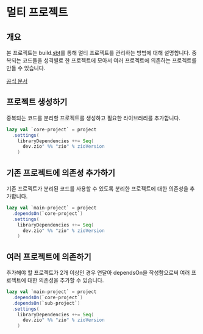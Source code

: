 # 멀티 프로젝트
## 개요
본 프로젝트는 build.[sbt](https://www.scala-sbt.org/)를 통해 멀티 프로젝트를 관리하는 방법에 대해 설명합니다.
중복되는 코드들을 성격별로 한 프로젝트에 모아서 여러 프로젝트에 의존하는 프로젝트를 만들 수 있습니다.

[공식 문서](https://www.scala-sbt.org/1.x/docs/Combined+Pages.html#Classpath+dependencies)

## 프로젝트 생성하기
중복되는 코드를 분리할 프로젝트를 생성하고 필요한 라이브러리를 추가합니다.
```sbt
lazy val `core-project` = project
  .settings(
    libraryDependencies ++= Seq(
      dev.zio" %% "zio" % zioVersion
    )
```

## 기존 프로젝트에 의존성 추가하기
기존 프로젝트가 분리된 코드를 사용할 수 있도록 분리한 프로젝트에 대한 의존성을 추가합니다.
```sbt
lazy val `main-project` = project
  .dependsOn(`core-project`)
  .settings(
    libraryDependencies ++= Seq(
      dev.zio" %% "zio" % zioVersion
    )
```

## 여러 프로젝트에 의존하기
추가해야 할 프로젝트가 2개 이상인 경우 연달아 dependsOn을 작성함으로써 여러 프로젝트에 대한 의존성을 추가할 수 있습니다.
```sbt
lazy val `main-project` = project
  .dependsOn(`core-project`)
  .dependsOn(`sub-project`)
  .settings(
    libraryDependencies ++= Seq(
      dev.zio" %% "zio" % zioVersion
    )
```
